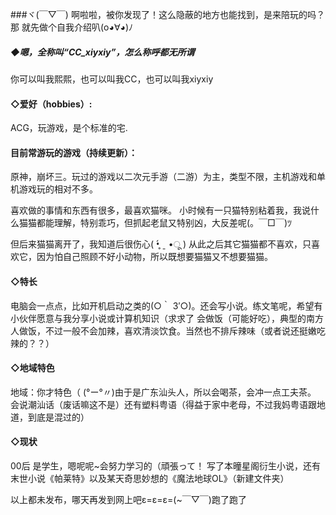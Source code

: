 ###ヾ(￣▽￣)
啊啦啦，被你发现了！这么隐蔽的地方也能找到，是来陪玩的吗？
那 就先做个自我介绍叭(o◕∀◕)ﾉ

##### ◆嗯，全称叫“CC_xiyxiy”，怎么称呼都无所谓
你可以叫我熙熙，也可以叫我CC，也可以叫我xiyxiy


#### ◇爱好（hobbies）:
ACG，玩游戏，是个标准的宅.
#### 目前常游玩的游戏（持续更新）：

原神，崩坏三。玩过的游戏以二次元手游（二游）为主，类型不限，主机游戏和单机游戏玩的相对不多。

喜欢做的事情和东西有很多，最喜欢猫咪。
小时候有一只猫特别粘着我，我说什么猫猫都能理解，特别乖巧，但抓起老鼠又特别凶，大反差呢(。￣□￣)ﾂ   

但后来猫猫离开了，我知道后很伤心( •̥́ ˍ •ू ) 
从此之后其它猫猫都不喜欢，只喜欢它，因为怕自己照顾不好小动物，所以既想要猫猫又不想要猫猫。

#### ◇特长 
电脑会一点点，比如开机启动之类的(○｀ 3′○)。还会写小说。练文笔呢，希望有小伙伴愿意与我分享小说或计算机知识（求求了
会做饭（可能好吃），典型的南方人做饭，不过一般不会加辣，喜欢清淡饮食。当然也不排斥辣味（或者说还挺嫩吃辣的？？）

#### ◇地域特色
地域：你才特色（
(°ー°〃)由于是广东汕头人，所以会喝茶，会冲一点工夫茶。
会说潮汕话（废话嘛这不是）还有塑料粤语（得益于家中老母，不过我妈粤语跟地道，到底是混过的）

#### ◇现状

00后 是学生，嗯呢呢~会努力学习的（頑張って！
写了本曈星阁衍生小说，还有末世小说《帕莱特》以及某天奇思妙想的《魔法地球OL》（新建文件夹）

以上都未发布，哪天再发到网上吧ε=ε=ε=(~￣▽￣)跑了跑了


